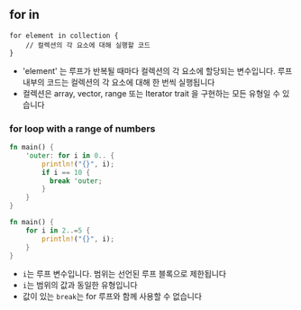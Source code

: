## for in

```
for element in collection {
    // 컬렉션의 각 요소에 대해 실행할 코드
}
```

- 'element' 는 루프가 반복될 때마다 컬렉션의 각 요소에 할당되는 변수입니다. 루프 내부의 코드는 컬렉션의 각 요소에 대해 한 번씩 실행됩니다
- 컬렉션은 array, vector, range 또는 Iterator trait 을 구현하는 모든 유형일 수 있습니다


### for loop with a range of numbers

```rust
fn main() {
    'outer: for i in 0.. { 
        println!("{}", i);
        if i == 10 {
          break 'outer;
        }
    }
}

fn main() {
    for i in 2..=5 {
        println!("{}", i);
    }
}
```

- `i`는 루프 변수입니다. 범위는 선언된 루프 블록으로 제한됩니다
- `i`는 범위의 값과 동일한 유형입니다
- 값이 있는 `break`는 for 루프와 함께 사용할 수 없습니다